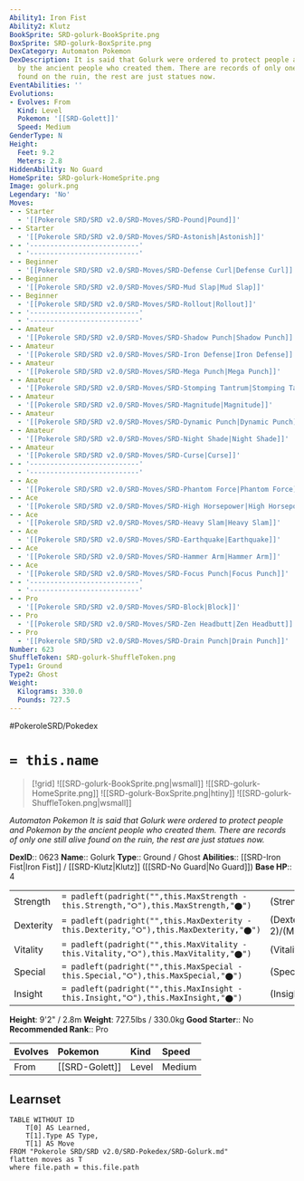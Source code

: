 ```yaml
---
Ability1: Iron Fist
Ability2: Klutz
BookSprite: SRD-golurk-BookSprite.png
BoxSprite: SRD-golurk-BoxSprite.png
DexCategory: Automaton Pokemon
DexDescription: It is said that Golurk were ordered to protect people and Pokemon
  by the ancient people who created them. There are records of only one still alive
  found on the ruin, the rest are just statues now.
EventAbilities: ''
Evolutions:
- Evolves: From
  Kind: Level
  Pokemon: '[[SRD-Golett]]'
  Speed: Medium
GenderType: N
Height:
  Feet: 9.2
  Meters: 2.8
HiddenAbility: No Guard
HomeSprite: SRD-golurk-HomeSprite.png
Image: golurk.png
Legendary: 'No'
Moves:
- - Starter
  - '[[Pokerole SRD/SRD v2.0/SRD-Moves/SRD-Pound|Pound]]'
- - Starter
  - '[[Pokerole SRD/SRD v2.0/SRD-Moves/SRD-Astonish|Astonish]]'
- - '---------------------------'
  - '---------------------------'
- - Beginner
  - '[[Pokerole SRD/SRD v2.0/SRD-Moves/SRD-Defense Curl|Defense Curl]]'
- - Beginner
  - '[[Pokerole SRD/SRD v2.0/SRD-Moves/SRD-Mud Slap|Mud Slap]]'
- - Beginner
  - '[[Pokerole SRD/SRD v2.0/SRD-Moves/SRD-Rollout|Rollout]]'
- - '---------------------------'
  - '---------------------------'
- - Amateur
  - '[[Pokerole SRD/SRD v2.0/SRD-Moves/SRD-Shadow Punch|Shadow Punch]]'
- - Amateur
  - '[[Pokerole SRD/SRD v2.0/SRD-Moves/SRD-Iron Defense|Iron Defense]]'
- - Amateur
  - '[[Pokerole SRD/SRD v2.0/SRD-Moves/SRD-Mega Punch|Mega Punch]]'
- - Amateur
  - '[[Pokerole SRD/SRD v2.0/SRD-Moves/SRD-Stomping Tantrum|Stomping Tantrum]]'
- - Amateur
  - '[[Pokerole SRD/SRD v2.0/SRD-Moves/SRD-Magnitude|Magnitude]]'
- - Amateur
  - '[[Pokerole SRD/SRD v2.0/SRD-Moves/SRD-Dynamic Punch|Dynamic Punch]]'
- - Amateur
  - '[[Pokerole SRD/SRD v2.0/SRD-Moves/SRD-Night Shade|Night Shade]]'
- - Amateur
  - '[[Pokerole SRD/SRD v2.0/SRD-Moves/SRD-Curse|Curse]]'
- - '---------------------------'
  - '---------------------------'
- - Ace
  - '[[Pokerole SRD/SRD v2.0/SRD-Moves/SRD-Phantom Force|Phantom Force]]'
- - Ace
  - '[[Pokerole SRD/SRD v2.0/SRD-Moves/SRD-High Horsepower|High Horsepower]]'
- - Ace
  - '[[Pokerole SRD/SRD v2.0/SRD-Moves/SRD-Heavy Slam|Heavy Slam]]'
- - Ace
  - '[[Pokerole SRD/SRD v2.0/SRD-Moves/SRD-Earthquake|Earthquake]]'
- - Ace
  - '[[Pokerole SRD/SRD v2.0/SRD-Moves/SRD-Hammer Arm|Hammer Arm]]'
- - Ace
  - '[[Pokerole SRD/SRD v2.0/SRD-Moves/SRD-Focus Punch|Focus Punch]]'
- - '---------------------------'
  - '---------------------------'
- - Pro
  - '[[Pokerole SRD/SRD v2.0/SRD-Moves/SRD-Block|Block]]'
- - Pro
  - '[[Pokerole SRD/SRD v2.0/SRD-Moves/SRD-Zen Headbutt|Zen Headbutt]]'
- - Pro
  - '[[Pokerole SRD/SRD v2.0/SRD-Moves/SRD-Drain Punch|Drain Punch]]'
Number: 623
ShuffleToken: SRD-golurk-ShuffleToken.png
Type1: Ground
Type2: Ghost
Weight:
  Kilograms: 330.0
  Pounds: 727.5
---
```


#PokeroleSRD/Pokedex

# `= this.name`

> [!grid]
> ![[SRD-golurk-BookSprite.png|wsmall]]
> ![[SRD-golurk-HomeSprite.png]]
> ![[SRD-golurk-BoxSprite.png|htiny]]
> ![[SRD-golurk-ShuffleToken.png|wsmall]]


*Automaton Pokemon*
*It is said that Golurk were ordered to protect people and Pokemon by the ancient people who created them. There are records of only one still alive found on the ruin, the rest are just statues now.*

**DexID**:: 0623
**Name**:: Golurk
**Type**:: Ground / Ghost
**Abilities**:: [[SRD-Iron Fist|Iron Fist]] / [[SRD-Klutz|Klutz]] ([[SRD-No Guard|No Guard]])
**Base HP**:: 4

|           |                                                                                        |                                          |
| --------- | -------------------------------------------------------------------------------------- | ---------------------------------------- |
| Strength  | `= padleft(padright("",this.MaxStrength - this.Strength,"⭘"),this.MaxStrength,"⬤")`    | (Strength::3)/(MaxStrength::7)   |
| Dexterity | `= padleft(padright("",this.MaxDexterity - this.Dexterity,"⭘"),this.MaxDexterity,"⬤")` | (Dexterity:: 2)/(MaxDexterity::4) |
| Vitality  | `= padleft(padright("",this.MaxVitality - this.Vitality,"⭘"),this.MaxVitality,"⬤")`    | (Vitality::2)/(MaxVitality::5)   |
| Special   | `= padleft(padright("",this.MaxSpecial - this.Special,"⭘"),this.MaxSpecial,"⬤")`       | (Special::2)/(MaxSpecial::4)     |
| Insight   | `= padleft(padright("",this.MaxInsight - this.Insight,"⭘"),this.MaxInsight,"⬤")`       | (Insight::2)/(MaxInsight::5)     |

**Height**: 9'2" / 2.8m
**Weight**: 727.5lbs / 330.0kg
**Good Starter**:: No
**Recommended Rank**:: Pro

| Evolves   | Pokemon        | Kind   | Speed   |
|:----------|:---------------|:-------|:--------|
| From      | [[SRD-Golett]] | Level  | Medium  |

## Learnset

```dataview
TABLE WITHOUT ID
    T[0] AS Learned,
    T[1].Type AS Type,
    T[1] AS Move
FROM "Pokerole SRD/SRD v2.0/SRD-Pokedex/SRD-Golurk.md"
flatten moves as T
where file.path = this.file.path
```
